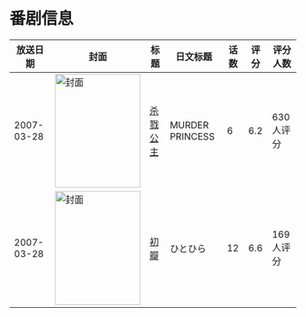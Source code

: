 # 番剧信息

|放送日期|封面|标题|日文标题|话数|评分|评分人数|
|---|---|---|---|---|---|---|
|2007-03-28|<img src="https://lain.bgm.tv/pic/cover/c/0c/e2/1265_4Axlo.jpg" alt="封面" style="width:150px;height:200px;object-fit:cover;">|[杀戮公主](https://bangumi.tv/subject/1265)|MURDER PRINCESS|6|6.2|630人评分|
|2007-03-28|<img src="https://lain.bgm.tv/pic/cover/c/79/38/5910_q7X3a.jpg" alt="封面" style="width:150px;height:200px;object-fit:cover;">|[初瓣](https://bangumi.tv/subject/5910)|ひとひら|12|6.6|169人评分|
